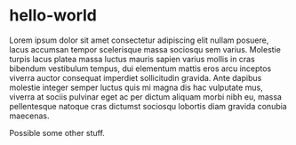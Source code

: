 # hello-world

Lorem ipsum dolor sit amet consectetur adipiscing elit nullam posuere, lacus accumsan tempor scelerisque massa sociosqu sem varius. Molestie turpis lacus platea massa luctus mauris sapien varius mollis in cras bibendum vestibulum tempus, dui elementum mattis eros arcu inceptos viverra auctor consequat imperdiet sollicitudin gravida. Ante dapibus molestie integer semper luctus quis mi magna dis hac vulputate mus, viverra at sociis pulvinar eget ac per dictum aliquam morbi nibh eu, massa pellentesque natoque cras dictumst sociosqu lobortis diam gravida conubia maecenas.

Possible some other stuff.